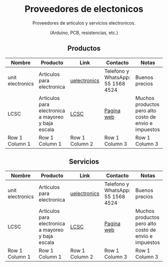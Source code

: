 <h1 align="center" style="margin-top: 0px;">Proveedores de electonicos</h1>
<p align="center" >Proveedores de articulos y servicios electronicos.</p>
<p align="center" >(Arduino, PCB, resistencias, etc.)</p>

<h1 align="center" style="margin-top: 0px;"></h1>

<div align="center" >
  
## Productos
  
| Nombre | Producto | Link | Contacto | Notas |
| --------------- | --------------- | --------------- | --------------- | --------------- |
| unit electronics | Articulos para electronica | [uelectronics](https://uelectronics.com/) | Telefono y WhatsApp: 55 1568 4524 | Buenos precios |
| LCSC | Articulos para electronica a mayoreo y baja escala |[LCSC](https://www.lcsc.com/) | [Pagina web](https://www.lcsc.com/) | Muchos productos pero alto costo de envio e impuestos |
| Row 1 Column 1 | Row 1 Column 1 | Row 1 Column 2 | Row 1 Column 3 | Row 1 Column 3 |
  
## Servicios
  
| Nombre | Producto | Link | Contacto | Notas |
| --------------- | --------------- | --------------- | --------------- | --------------- |
| unit electronics | Articulos para electronica | [uelectronics](https://uelectronics.com/) | Telefono y WhatsApp: 55 1568 4524 | Buenos precios |
| LCSC | Articulos para electronica a mayoreo y baja escala |[LCSC](https://www.lcsc.com/) | [Pagina web](https://www.lcsc.com/) | Muchos productos pero alto costo de envio e impuestos |
| Row 1 Column 1 | Row 1 Column 1 | Row 1 Column 2 | Row 1 Column 3 | Row 1 Column 3 |
  
</div>

<h1 align="center" style="margin-top: 0px;"></h1>
